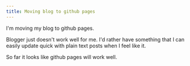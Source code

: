 ```yaml
---
title: Moving blog to github pages
---
```


I'm moving my blog to github pages.

Blogger just doesn't work well for me.  I'd rather have something that I can easily update quick with plain text posts when I feel like it.

So far it looks like github pages will work well.
